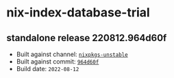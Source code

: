 # nix-index-database-trial
## standalone release 220812.964d60f
- Built against channel: [`nixpkgs-unstable`](https://github.com/nixos/nixpkgs/tree/nixpkgs-unstable)
- Built against commit: [`964d60f`](https://github.com/NixOS/nixpkgs/commit/964d60ff2e6bc76c0618962da52859603784fa78)
- Build date: `2022-08-12`
